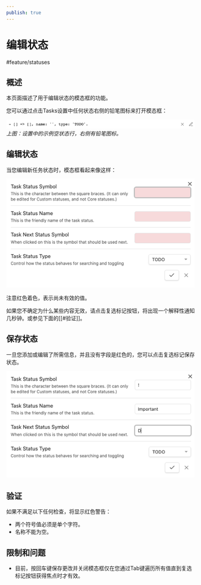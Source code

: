 ```yaml
---
publish: true
---
```


# 编辑状态

<span class="related-pages">#feature/statuses</span>

## 概述

本页面描述了用于编辑状态的模态框的功能。

您可以通过点击Tasks设置中任何状态右侧的铅笔图标来打开模态框：

![Sample new status](../../images/settings-custom-statuses-new-empty-status.png)<br>
*上图：设置中的示例空状态行，右侧有铅笔图标。*

<!--
![Sample populated status](../../images/settings-custom-statuses-added.png)<br>
-->

## 编辑状态

当您编辑新任务状态时，模态框看起来像这样：

![The modal for editing statuses](../../images/settings-custom-statuses-dialog-1.png)

注意红色着色，表示尚未有效的值。

如果您不确定为什么某些内容无效，请点击复选标记按钮，将出现一个解释性通知几秒钟。或参见下面的[[#验证]]。

## 保存状态

一旦您添加或编辑了所需信息，并且没有字段是红色的，您可以点击复选标记保存状态。

![Enter the values for our new status](../../images/settings-custom-statuses-dialog-2.png)

## 验证

如果不满足以下任何检查，将显示红色警告：

- 两个符号值必须是单个字符。
- 名称不能为空。

## 限制和问题

- 目前，按回车键保存更改并关闭模态框仅在您通过Tab键遍历所有值直到复选标记按钮获得焦点时才有效。
